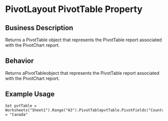 # PivotLayout PivotTable Property

## Business Description
Returns a PivotTable object that represents the PivotTable report associated with the PivotChart report.

## Behavior
Returns aPivotTableobject that represents the PivotTable report associated with the PivotChart report.

## Example Usage
```vba
Set pvtTable = Worksheets("Sheet1").Range("A3").PivotTablepvtTable.PivotFields("Country").CurrentPage = "Canada"
```